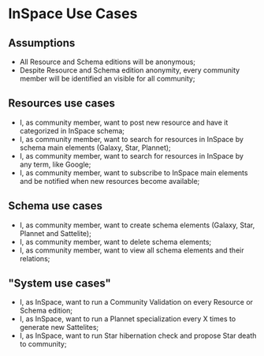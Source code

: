 # InSpace Use Cases

## Assumptions
* All Resource and Schema editions will be anonymous;  
* Despite Resource and Schema edition anonymity, every community member will be identified an visible for all community;  

## Resources use cases
* I, as community member, want to post new resource and have it categorized in InSpace schema;  
* I, as community member, want to search for resources in InSpace by schema main elements (Galaxy, Star, Plannet);  
* I, as community member, want to search for resources in InSpace by any term, like Google;  
* I, as community member, want to subscribe to InSpace main elements and be notified when new resources become available;  

## Schema use cases
* I, as community member, want to create schema elements (Galaxy, Star, Plannet and Sattelite);  
* I, as community member, want to delete schema elements;  
* I, as community member, want to view all schema elements and their relations;  

## "System use cases"
* I, as InSpace, want to run a Community Validation on every Resource or Schema edition;  
* I, as InSpace, want to run a Plannet specialization every X times to generate new Sattelites;  
* I, as InSpace, want to run Star hibernation check and propose Star death to community;  
